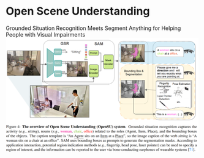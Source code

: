 # Open Scene Understanding
Grounded Situation Recognition Meets Segment Anything for Helping People with Visual Impairments
![My Image](img/Flowchart.png)
